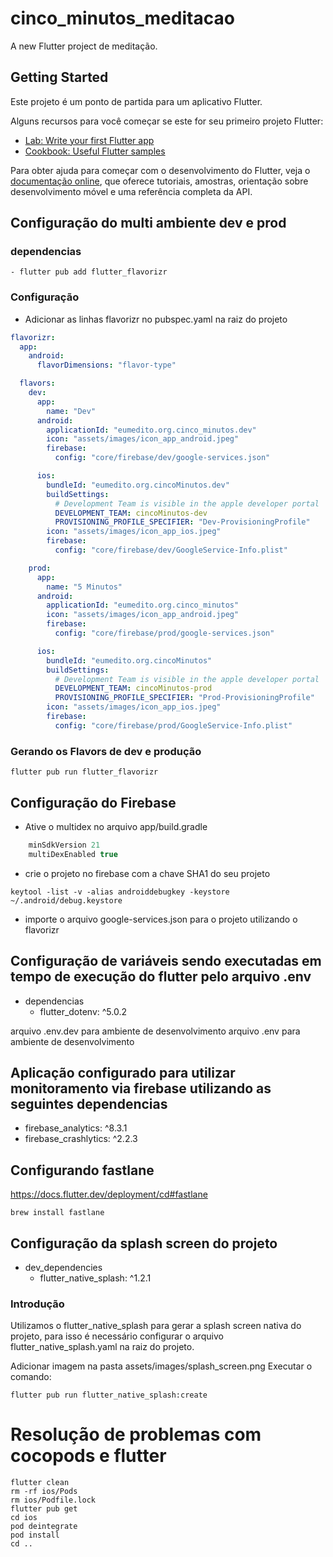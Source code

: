 # cinco_minutos_meditacao

A new Flutter project de meditação.

## Getting Started

Este projeto é um ponto de partida para um aplicativo Flutter.

Alguns recursos para você começar se este for seu primeiro projeto Flutter:

- [Lab: Write your first Flutter app](https://docs.flutter.dev/get-started/codelab)
- [Cookbook: Useful Flutter samples](https://docs.flutter.dev/cookbook)

Para obter ajuda para começar com o desenvolvimento do Flutter, veja o
[documentação online](https://docs.flutter.dev/), que oferece tutoriais,
amostras, orientação sobre desenvolvimento móvel e uma referência completa da API.

## Configuração do multi ambiente dev e prod

### dependencias
    - flutter pub add flutter_flavorizr

### Configuração
- Adicionar as linhas flavorizr no pubspec.yaml na raiz do projeto
```yaml
flavorizr:
  app:
    android:
      flavorDimensions: "flavor-type"

  flavors:
    dev:
      app:
        name: "Dev"
      android:
        applicationId: "eumedito.org.cinco_minutos.dev"
        icon: "assets/images/icon_app_android.jpeg"
        firebase:
          config: "core/firebase/dev/google-services.json"

      ios:
        bundleId: "eumedito.org.cincoMinutos.dev"
        buildSettings:
          # Development Team is visible in the apple developer portal
          DEVELOPMENT_TEAM: cincoMinutos-dev
          PROVISIONING_PROFILE_SPECIFIER: "Dev-ProvisioningProfile"
        icon: "assets/images/icon_app_ios.jpeg"
        firebase:
          config: "core/firebase/dev/GoogleService-Info.plist"

    prod:
      app:
        name: "5 Minutos"
      android:
        applicationId: "eumedito.org.cinco_minutos"
        icon: "assets/images/icon_app_android.jpeg"
        firebase:
          config: "core/firebase/prod/google-services.json"

      ios:
        bundleId: "eumedito.org.cincoMinutos"
        buildSettings:
          # Development Team is visible in the apple developer portal
          DEVELOPMENT_TEAM: cincoMinutos-prod
          PROVISIONING_PROFILE_SPECIFIER: "Prod-ProvisioningProfile"
        icon: "assets/images/icon_app_ios.jpeg"
        firebase:
          config: "core/firebase/prod/GoogleService-Info.plist"
```

### Gerando os Flavors de dev e produção
```shell
flutter pub run flutter_flavorizr
```

## Configuração do Firebase
- Ative o multidex no arquivo app/build.gradle
```gradle
    minSdkVersion 21
    multiDexEnabled true
```

- crie o projeto no firebase com a chave SHA1 do seu projeto
```shell
keytool -list -v -alias androiddebugkey -keystore ~/.android/debug.keystore
```
- importe o arquivo google-services.json para o projeto utilizando o flavorizr


## Configuração de variáveis sendo executadas em tempo de execução do flutter pelo arquivo .env
- dependencias
    - flutter_dotenv: ^5.0.2
  
arquivo .env.dev para ambiente de desenvolvimento
arquivo .env para ambiente de desenvolvimento

## Aplicação configurado para utilizar monitoramento via firebase utilizando as seguintes dependencias
- firebase_analytics: ^8.3.1
- firebase_crashlytics: ^2.2.3

## Configurando fastlane
https://docs.flutter.dev/deployment/cd#fastlane
```shell
brew install fastlane
```

## Configuração da splash screen do projeto
- dev_dependencies
    - flutter_native_splash: ^1.2.1

### Introdução
Utilizamos o flutter_native_splash para gerar a splash screen nativa do projeto, para isso é necessário configurar o arquivo flutter_native_splash.yaml na raiz do projeto.

Adicionar imagem na pasta assets/images/splash_screen.png
Executar o comando:

```shell
flutter pub run flutter_native_splash:create
```


# Resolução de problemas com cocopods e flutter
```shell
flutter clean
rm -rf ios/Pods
rm ios/Podfile.lock
flutter pub get
cd ios
pod deintegrate
pod install
cd ..
```